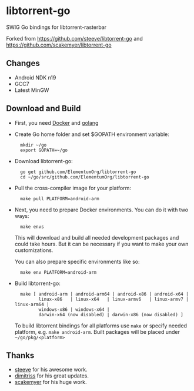 libtorrent-go 
=============

SWIG Go bindings for libtorrent-rasterbar

Forked from <https://github.com/steeve/libtorrent-go> and <https://github.com/scakemyer/libtorrent-go>


Changes
-------

+ Android NDK n19
+ GCC7
+ Latest MinGW


Download and Build
------------------

+ First, you need [Docker](https://docs.docker.com/engine/installation/) and [golang](https://golang.org/doc/install)

+ Create Go home folder and set $GOPATH environment variable:

        mkdir ~/go
        export GOPATH=~/go

+ Download libtorrent-go:

        go get github.com/ElementumOrg/libtorrent-go
        cd ~/go/src/github.com/ElementumOrg/libtorrent-go

* Pull the cross-compiler image for your platform:

        make pull PLATFORM=android-arm

+ Next, you need to prepare Docker environments. You can do it with two ways:

        make envs

    This will download and build all needed development packages and could take hours. But it can be necessary if you want to make your own customizations.

    You can also prepare specific environments like so:

        make env PLATFORM=android-arm

+ Build libtorrent-go:

        make [ android-arm | android-arm64 | android-x86 | android-x64 |
               linux-x86   | linux-x64   | linux-armv6   | linux-armv7 | linux-arm64 |
               windows-x86 | windows-x64 | 
               darwin-x64 (now disabled) | darwin-x86 (now disabled) ]

    To build libtorrent bindings for all platforms use `make` or specify needed platform, e.g. `make android-arm`.
    Built packages will be placed under `~/go/pkg/<platform>`


Thanks
------
- [steeve](https://github.com/steeve) for his awesome work.
- [dimitriss](https://github.com/dimitriss) for his great updates.
- [scakemyer](https://github.com/scakemyer) for his huge work.
